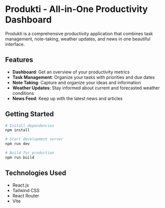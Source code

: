 # Produkti - All-in-One Productivity Dashboard

Produkti is a comprehensive productivity application that combines task management, note-taking, weather updates, and news in one beautiful interface.

## Features

- **Dashboard**: Get an overview of your productivity metrics
- **Task Management**: Organize your tasks with priorities and due dates
- **Note Taking**: Capture and organize your ideas and information
- **Weather Updates**: Stay informed about current and forecasted weather conditions
- **News Feed**: Keep up with the latest news and articles

## Getting Started

```bash
# Install dependencies
npm install

# Start development server
npm run dev

# Build for production
npm run build
```

## Technologies Used

- React.js
- Tailwind CSS
- React Router
- Vite
